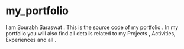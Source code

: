 # my_portfolio

I am Sourabh Saraswat . This is the source code of my portfolio . In my portfolio you will also find all details related to my Projects , Activities, Experiences and all .
